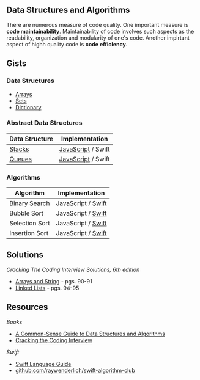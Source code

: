 
## Data Structures and Algorithms

There are numerous measure of code quality. One important measure is **code maintainability**. Maintainability of code involves such aspects as the readability, organization and modularity of one's code. Another impirtant aspect of highh quality code is **code efficiency**. 

## Gists
### Data Structures
* [Arrays](https://gist.github.com/jocelyn-boyd/fe5b0f34fe3f76ef0fee0a1031cf083e)
* [Sets](https://gist.github.com/jocelyn-boyd/840e01305484203baa4cbe985cc0468f)
* [Dictionary](https://gist.github.com/jocelyn-boyd/8f8f936972faef3afd779a4b45b7b934)

### Abstract Data Structures
| Data Structure | Implementation |
|----------------|----------------|
| [Stacks](https://gist.github.com/jocelyn-boyd/9f2ef9833f163e61018949d72770a211) | [JavaScript](https://gist.github.com/jocelyn-boyd/e0edcf441f3fbc2b1317cc1f7ad72af4) / Swift
| [Queues](https://gist.github.com/jocelyn-boyd/ae30b85f9fb5810ae8134fc55955a6f7) | [JavaScript](https://gist.github.com/jocelyn-boyd/6b811076abd6fa0999dfef467cc654d9) / Swift

### Algorithms
| Algorithm     | Implementation |
|---------------|----------------|
| Binary Search | JavaScript / [Swift](https://gist.github.com/jocelyn-boyd/4bc73957c9175632e6020dd64ec44b3c)
| Bubble Sort   | JavaScript / [Swift](https://gist.github.com/jocelyn-boyd/1e2773d7bd5a1e4e2dbd455ceb032b99)
| Selection Sort| JavaScript / [Swift](https://gist.github.com/jocelyn-boyd/63fe7fe85b3586a1708d3e6275993620)
| Insertion Sort| JavaScript / [Swift](https://gist.github.com/jocelyn-boyd/daec9f3281a2cc8e28caf730aac393c1)

## Solutions
*Cracking The Coding Interview Solutions, 6th edition*
* [Arrays and String](https://gist.github.com/jocelyn-boyd/0f8f2c3b76178dd0b7b1ff787f1a9d23) - pgs. 90-91
* [Linked Lists](https://gist.github.com/jocelyn-boyd/f8742a664f5008b8c2e1b0b2da7567d2) - pgs. 94-95 

## Resources
*Books*
* [A Common-Sense Guide to Data Structures and Algorithms](https://www.amazon.com/Common-Sense-Guide-Structures-Algorithms-Second/dp/1680507222/ref=sr_1_3?crid=2FWA7W6KLBGJ0&dchild=1&keywords=common+sense+guide+to+data+structures+and+algorithms&qid=1627436411&sprefix=common+sense+guide+to+%2Caps%2C189&sr=8-3)
* [Cracking the Coding Interview](https://www.amazon.com/Cracking-Coding-Interview-Programming-Questions/dp/0984782850/ref=sr_1_3?crid=T3IJAZG5EAL2&dchild=1&keywords=cracking+the+coding+interview+2021&qid=1627436378&sprefix=cracking+the+coding+in%2Caps%2C200&sr=8-3)

*Swift*
* [Swift Language Guide](https://docs.swift.org/swift-book/LanguageGuide/TheBasics.html)
* [github.com/raywenderlich/swift-algorithm-club](https://github.com/raywenderlich/swift-algorithm-club)
